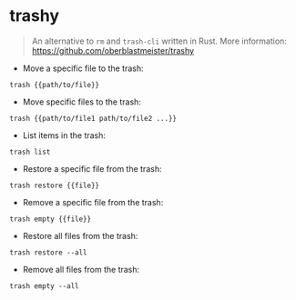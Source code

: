 # trashy

> An alternative to `rm` and `trash-cli` written in Rust.
> More information: <https://github.com/oberblastmeister/trashy>

- Move a specific file to the trash:

`trash {{path/to/file}}`

- Move specific files to the trash:

`trash {{path/to/file1 path/to/file2 ...}}`

- List items in the trash:

`trash list`

- Restore a specific file from the trash:

`trash restore {{file}}`

- Remove a specific file from the trash:

`trash empty {{file}}`

- Restore all files from the trash:

`trash restore --all`

- Remove all files from the trash:

`trash empty --all`
